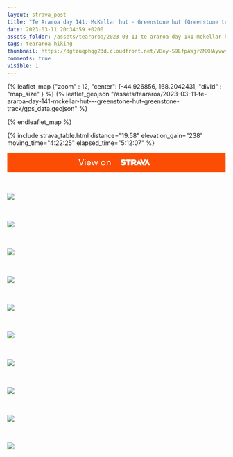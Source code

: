 ```yaml
---
layout: strava_post
title: "Te Araroa day 141: McKellar hut - Greenstone hut (Greenstone track)"
date: 2023-03-11 20:34:59 +0200
assets_folder: /assets/teararoa/2023-03-11-te-araroa-day-141-mckellar-hut---greenstone-hut-greenstone-track
tags: teararoa hiking
thumbnail: https://dgtzuqphqg23d.cloudfront.net/VBey-S9LfpAWjrZMXHAyvw4kd7a2_ltAOdZjnFeMMsY-1024x768.jpg
comments: true
visible: 1
---
```



{% leaflet_map {"zoom" : 12,
                  "center": [-44.926856, 168.204243],
                 "divId" : "map_size" } %}
    {% leaflet_geojson "/assets/teararoa/2023-03-11-te-araroa-day-141-mckellar-hut---greenstone-hut-greenstone-track/gps_data.geojson" %}

{% endleaflet_map %}





{% include strava_table.html distance="19.58" elevation_gain="238" moving_time="4:22:25" elapsed_time="5:12:07" %}

[![](/assets/strava.jpg)](https://www.strava.com/activities/8710714174)


<br />

![](https://dgtzuqphqg23d.cloudfront.net/VBey-S9LfpAWjrZMXHAyvw4kd7a2_ltAOdZjnFeMMsY-1024x768.jpg)


<br />

![](https://dgtzuqphqg23d.cloudfront.net/k5P0tsCgqFdx2KIIjFhPGc-imqP0Mh8l9zbEaWz1sLQ-768x1024.jpg)


<br />

![](https://dgtzuqphqg23d.cloudfront.net/YhnVy6c_uwVX3YjWDtv4SFUFFux3a-dwLcDmkbBK6D8-1024x768.jpg)


<br />

![](https://dgtzuqphqg23d.cloudfront.net/9wu9vTWwo9m0kF5MoKKyxvLAPm3XrelJEhNT2yzmbdQ-1024x768.jpg)


<br />

![](https://dgtzuqphqg23d.cloudfront.net/OT43QBAo_cjWPKIFxInh9qLylkHPA1hgzJXrrHWNv-0-1024x768.jpg)


<br />

![](https://dgtzuqphqg23d.cloudfront.net/dHOVtS8JFLuOk3ev9VxGxR0vPzSXFXlicL0IMzvi63g-768x1024.jpg)


<br />

![](https://dgtzuqphqg23d.cloudfront.net/QSaew22gYE14qfGJtDoTJD1bYUursCMUOvFZJA8NcWw-1024x768.jpg)


<br />

![](https://dgtzuqphqg23d.cloudfront.net/wNli8WXOMVYkTcXLrsQVFUo-ObXrxJmTE_T3Ljcxz08-768x1024.jpg)


<br />

![](https://dgtzuqphqg23d.cloudfront.net/xu1iZD3dBWHU28KzUtATqZ-sMWXZlPtt2i8q5buwtmE-1024x768.jpg)


<br />

![](https://dgtzuqphqg23d.cloudfront.net/J6CVghvwq6vp_0iKcYpCJAUej4TVyvUFXBoiKNxyOMQ-768x1024.jpg)
